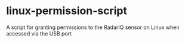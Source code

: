 # linux-permission-script
A script for granting permissions to the RadarIQ sensor on Linux when accessed via the USB port

